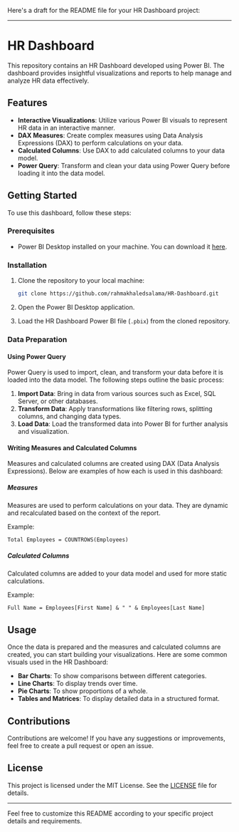 Here's a draft for the README file for your HR Dashboard project:

---

# HR Dashboard

This repository contains an HR Dashboard developed using Power BI. The dashboard provides insightful visualizations and reports to help manage and analyze HR data effectively.

## Features

- **Interactive Visualizations**: Utilize various Power BI visuals to represent HR data in an interactive manner.
- **DAX Measures**: Create complex measures using Data Analysis Expressions (DAX) to perform calculations on your data.
- **Calculated Columns**: Use DAX to add calculated columns to your data model.
- **Power Query**: Transform and clean your data using Power Query before loading it into the data model.

## Getting Started

To use this dashboard, follow these steps:

### Prerequisites

- Power BI Desktop installed on your machine. You can download it [here](https://powerbi.microsoft.com/en-us/desktop/).

### Installation

1. Clone the repository to your local machine:

   ```bash
   git clone https://github.com/rahmakhaledsalama/HR-Dashboard.git
   ```

2. Open the Power BI Desktop application.
3. Load the HR Dashboard Power BI file (`.pbix`) from the cloned repository.

### Data Preparation

#### Using Power Query

Power Query is used to import, clean, and transform your data before it is loaded into the data model. The following steps outline the basic process:

1. **Import Data**: Bring in data from various sources such as Excel, SQL Server, or other databases.
2. **Transform Data**: Apply transformations like filtering rows, splitting columns, and changing data types.
3. **Load Data**: Load the transformed data into Power BI for further analysis and visualization.

#### Writing Measures and Calculated Columns

Measures and calculated columns are created using DAX (Data Analysis Expressions). Below are examples of how each is used in this dashboard:

##### Measures

Measures are used to perform calculations on your data. They are dynamic and recalculated based on the context of the report.

Example:

```DAX
Total Employees = COUNTROWS(Employees)
```

##### Calculated Columns

Calculated columns are added to your data model and used for more static calculations.

Example:

```DAX
Full Name = Employees[First Name] & " " & Employees[Last Name]
```

## Usage

Once the data is prepared and the measures and calculated columns are created, you can start building your visualizations. Here are some common visuals used in the HR Dashboard:

- **Bar Charts**: To show comparisons between different categories.
- **Line Charts**: To display trends over time.
- **Pie Charts**: To show proportions of a whole.
- **Tables and Matrices**: To display detailed data in a structured format.

## Contributions

Contributions are welcome! If you have any suggestions or improvements, feel free to create a pull request or open an issue.

## License

This project is licensed under the MIT License. See the [LICENSE](LICENSE) file for details.

---

Feel free to customize this README according to your specific project details and requirements.
